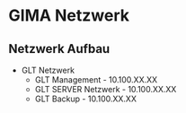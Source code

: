 # GIMA Netzwerk


## Netzwerk Aufbau

+ GLT Netzwerk
  + GLT Management - 10.100.XX.XX
  + GLT SERVER Netzwerk - 10.100.XX.XX
  + GLT Backup - 10.100.XX.XX

